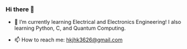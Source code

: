 ### Hi there 👋

- 🌱 I’m currently learning Electrical and Electronics Engineering! I also learning Python, C, and Quantum Computing.

- 📫 How to reach me: hkjhk3626@gmail.com
